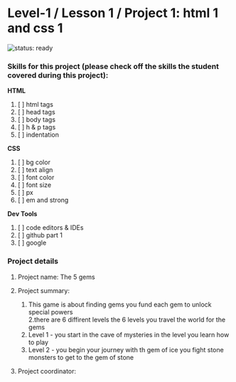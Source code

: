 # Level-1 / Lesson 1 / Project 1: html 1 and css 1

![status: ready](https://img.shields.io/badge/status-ready-brightgreen.svg)

### Skills for this project (please check off the skills the student covered during this project):

**HTML**
 1. [ ] html tags
 2. [ ] head tags
 3. [ ] body tags
 4. [ ] h & p tags
 5. [ ] indentation

**CSS**
  1. [ ] bg color
  2. [ ] text align
  3. [ ] font color
  4. [ ] font size
  5. [ ] px
  6. [ ] em and strong

**Dev Tools**
  1. [ ] code editors & IDEs
  2. [ ] github part 1
  3. [ ] google

### Project details
  1. Project name: The 5 gems
  2. Project summary: 
     1. This game is about finding gems you fund each gem to unlock special powers     
     2.there are 6 diffirent levels the 6 levels you travel the world  for the gems
       1. Level 1 - you start in the cave of mysteries in the level you learn how to play
       2. Level 2 - you begin your journey with th gem of ice you fight stone monsters to get to the gem of stone
       
  3. Project coordinator:
